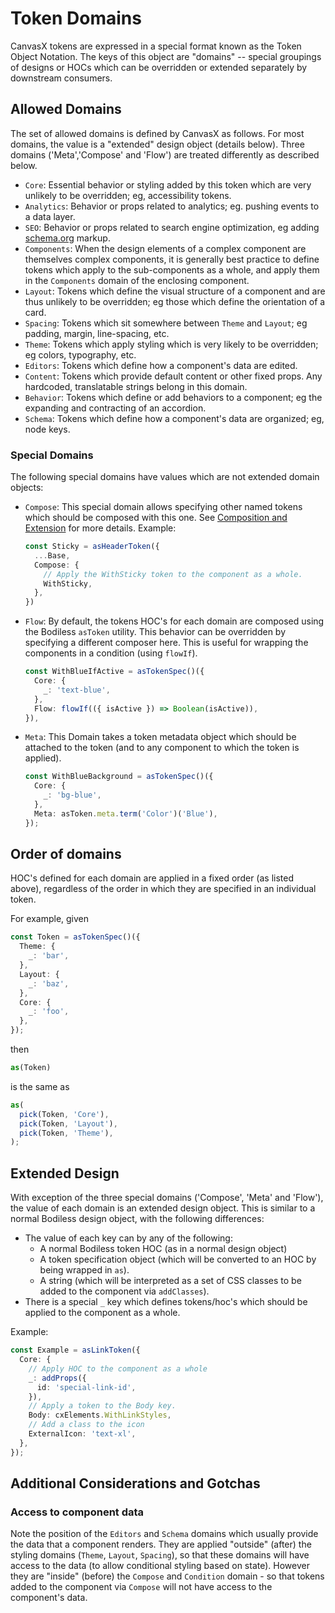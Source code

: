 # Token Domains

CanvasX tokens are expressed in a special format known as the Token Object Notation.
The keys of this object are "domains" -- special groupings of designs or HOCs which
can be overridden or extended separately by downstream consumers.

## Allowed Domains

The set of allowed domains is defined by CanvasX as follows.  For most domains, the
value is a "extended" design object (details below).  Three domains ('Meta','Compose'
and 'Flow') are treated differently as described below.

- `Core`: Essential behavior or styling added by this token which are
  very unlikely to be overridden; eg, accessibility tokens.
- `Analytics`: Behavior or props related to analytics; eg. pushing events to a
  data layer.
- `SEO`: Behavior or props related to search engine optimization, eg adding
  [schema.org](https://schema.org/) markup.
- `Components`: When the design elements of a complex component are themselves
  complex components, it is generally best practice to define tokens which apply
  to the sub-components as a whole, and apply them in the `Components` domain
  of the enclosing component.
- `Layout`: Tokens which define the visual structure of a component and are thus
  unlikely to be overridden; eg those which define the orientation of a card.
- `Spacing`: Tokens which sit somewhere between `Theme` and `Layout`; eg
  padding, margin, line-spacing, etc.
- `Theme`: Tokens which apply styling which is very likely to be overridden;
  eg colors, typography, etc.
- `Editors`: Tokens which define how a component's data are edited.
- `Content`: Tokens which provide default content or other fixed props. Any
  hardcoded, translatable strings belong in this domain.
- `Behavior`: Tokens which define or add behaviors to a component; eg the
  expanding and contracting of an accordion.
- `Schema`: Tokens which define how a component's data are organized; 
  eg, node keys.

### Special Domains

The following special domains have values which are not extended domain
objects:

- `Compose`: This special domain allows specifying other named tokens which
  should be composed with this one. See
  [Composition and Extension](../CanvasxTokens#composition-and-extension) for
  more details. Example:
  ```ts
  const Sticky = asHeaderToken({
    ...Base,
    Compose: {
      // Apply the WithSticky token to the component as a whole.
      WithSticky,
    },
  })
  ```
- `Flow`: By default, the tokens HOC's for each domain are composed using
  the Bodiless `asToken` utility.  This behavior can be overridden by specifying
  a different composer here.  This is useful for wrapping the components in a
  condition (using `flowIf`).
  ```ts
  const WithBlueIfActive = asTokenSpec()({
    Core: {
      _: 'text-blue',
    },
    Flow: flowIf(({ isActive }) => Boolean(isActive)),
  }),
  ```
- `Meta`: This Domain takes a token metadata object which should be attached to
  the token (and to any component to which the token is applied).
  ```ts
  const WithBlueBackground = asTokenSpec()({
    Core: {
      _: 'bg-blue',
    },
    Meta: asToken.meta.term('Color')('Blue'),
  });
  ```

## Order of domains

HOC's defined for each domain are applied in a fixed order (as listed above),
regardless of the order in which they are specified in an individual token.

For example, given

```ts
const Token = asTokenSpec()({
  Theme: {
    _: 'bar',
  },
  Layout: {
    _: 'baz',
  },
  Core: {
    _: 'foo',
  },
});
```

then

```ts
as(Token)
```

is the same as

```ts
as(
  pick(Token, 'Core'),
  pick(Token, 'Layout'),
  pick(Token, 'Theme'),
);
```
## Extended Design

With exception of the three special domains ('Compose', 'Meta' and 'Flow'),
the value of each domain is an extended design object. This is similar
to a normal Bodiless design object, with the following differences:
- The value of each key can by any of the following:
  - A normal Bodiless token  HOC (as in a normal design object)
  - A token specification object (which will be converted to an HOC by
    being wrapped in `as`).
  - A string (which will be interpreted as a set of CSS classes to be
   added to the component via `addClasses`).
- There is a special `_` key which defines tokens/hoc's which should be
  applied to the component as a whole.

Example:

```ts
const Example = asLinkToken({
  Core: {
    // Apply HOC to the component as a whole
    _: addProps({
      id: 'special-link-id',
    }),
    // Apply a token to the Body key.
    Body: cxElements.WithLinkStyles,
    // Add a class to the icon
    ExternalIcon: 'text-xl',
  },
});
```
## Additional Considerations and Gotchas

### Access to component data
Note the position of the `Editors` and `Schema` domains which usually provide
the data that a component renders. They are applied "outside" (after) the
styling domains (`Theme`, `Layout`, `Spacing`), so that these domains will have
access to the data (to allow conditional styling based on state). However they
are "inside" (before) the `Compose` and `Condition` domain - so that tokens
added to the component via `Compose` will not have access to the component's
data.